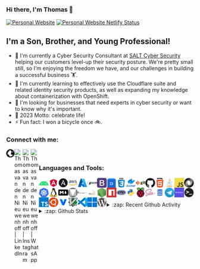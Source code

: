 ### Hi there, I'm Thomas 👋

[![Personal Website](https://img.shields.io/website?label=tvdn.me&style=for-the-badge&url=https%3A%2F%2Ftvdn.me)](https://tvdn.me)
[![Personal Website Netlify Status](https://api.netlify.com/api/v1/badges/6f24e10c-e713-44fc-b3e8-cd15750aec9f/deploy-status)](https://app.netlify.com/sites/tvdn/deploys)

## I'm a Son, Brother, and Young Professional!

- 🔭 I'm currently a Cyber Security Consultant at [SALT Cyber Security][salt] helping our customers level-up their security posture. We're pretty small still, so I'm enjoying the freedom we have, and our challenges in building a successful business 🏋.
- 🌱 I'm currently learning to effectively use the Cloudflare suite and related identity security products, as well as expanding my knowledge about containerization with OpenShift.
- 💼 I'm looking for businesses that need experts in cyber security or want to know why it's important.
- 🥅 2023 Motto: celebrate life!
- ⚡ Fun fact: I won a bicycle once 🚲.

### Connect with me:

[<img align="left" alt="TvdN.me" width="22px" src="https://raw.githubusercontent.com/iconic/open-iconic/master/svg/globe.svg" />][website]
[<img align="left" alt="Thomas van den Nieuwenhoff | LinkedIn" width="22px" src="https://cdn.jsdelivr.net/npm/simple-icons@v3/icons/linkedin.svg" />][linkedin]
[<img align="left" alt="Thomas van den Nieuwenhoff | Instagram" width="22px" src="https://cdn.jsdelivr.net/npm/simple-icons@v3/icons/instagram.svg" />][instagram]
[<img align="left" alt="Thomas van den Nieuwenhoff | WhatsApp" width="22px" src="https://cdn.jsdelivr.net/npm/simple-icons@v3/icons/whatsapp.svg" />][whatsapp]

<br />

### Languages and Tools:

[<img align="left" alt="Android" width="26px" src="https://raw.githubusercontent.com/github/explore/80688e429a7d4ef2fca1e82350fe8e3517d3494d/topics/android/android.png" />][android]
[<img align="left" alt="Angular" width="26px" src="https://raw.githubusercontent.com/github/explore/80688e429a7d4ef2fca1e82350fe8e3517d3494d/topics/angular/angular.png" />][angular]
[<img align="left" alt="Ansible" width="26px" src="https://raw.githubusercontent.com/github/explore/80688e429a7d4ef2fca1e82350fe8e3517d3494d/topics/ansible/ansible.png" />][ansible]
[<img align="left" alt="AWS" width="26px" src="https://raw.githubusercontent.com/github/explore/fbceb94436312b6dacde68d122a5b9c7d11f9524/topics/aws/aws.png" />][aws]
[<img align="left" alt="Azure" width="26px" src="https://raw.githubusercontent.com/github/explore/eaef8552d8b082ffafe2bfc8a5023d47da904aac/topics/azure/azure.png" />][azure]
[<img align="left" alt="Bash" width="26px" src="https://raw.githubusercontent.com/github/explore/80688e429a7d4ef2fca1e82350fe8e3517d3494d/topics/bash/bash.png" />][bash]
[<img align="left" alt="Bootstrap" width="26px" src="https://raw.githubusercontent.com/github/explore/80688e429a7d4ef2fca1e82350fe8e3517d3494d/topics/bootstrap/bootstrap.png" />][bootstrap]
[<img align="left" alt="Chrome Extension" width="26px" src="https://raw.githubusercontent.com/github/explore/80688e429a7d4ef2fca1e82350fe8e3517d3494d/topics/chrome-extension/chrome-extension.png" />][chromeextension]
[<img align="left" alt="CSS3" width="26px" src="https://raw.githubusercontent.com/github/explore/80688e429a7d4ef2fca1e82350fe8e3517d3494d/topics/css/css.png" />][css3]
[<img align="left" alt="Docker" width="26px" src="https://raw.githubusercontent.com/github/explore/80688e429a7d4ef2fca1e82350fe8e3517d3494d/topics/docker/docker.png" />][docker]
[<img align="left" alt="Git" width="26px" src="https://raw.githubusercontent.com/github/explore/80688e429a7d4ef2fca1e82350fe8e3517d3494d/topics/git/git.png" />][git]
[<img align="left" alt="GitHub" width="26px" src="https://raw.githubusercontent.com/github/explore/78df643247d429f6cc873026c0622819ad797942/topics/github/github.png" />][github]
[<img align="left" alt="HTML5" width="26px" src="https://raw.githubusercontent.com/github/explore/80688e429a7d4ef2fca1e82350fe8e3517d3494d/topics/html/html.png" />][html5]
[<img align="left" alt="Java" width="26px" src="https://raw.githubusercontent.com/github/explore/80688e429a7d4ef2fca1e82350fe8e3517d3494d/topics/java/java.png" />][java]
[<img align="left" alt="JavaScript" width="26px" src="https://raw.githubusercontent.com/github/explore/80688e429a7d4ef2fca1e82350fe8e3517d3494d/topics/javascript/javascript.png" />][js]
[<img align="left" alt="JSON" width="26px" src="https://raw.githubusercontent.com/github/explore/80688e429a7d4ef2fca1e82350fe8e3517d3494d/topics/json/json.png" />][json]
[<img align="left" alt="Kubernetes" width="26px" src="https://raw.githubusercontent.com/github/explore/80688e429a7d4ef2fca1e82350fe8e3517d3494d/topics/kubernetes/kubernetes.png" />][kubernetes]
[<img align="left" alt="Linux" width="26px" src="https://raw.githubusercontent.com/github/explore/80688e429a7d4ef2fca1e82350fe8e3517d3494d/topics/linux/linux.png" />][linux]
[<img align="left" alt="Markdown" width="26px" src="https://raw.githubusercontent.com/github/explore/80688e429a7d4ef2fca1e82350fe8e3517d3494d/topics/markdown/markdown.png" />][md]
[<img align="left" alt="Material Design" width="26px" src="https://raw.githubusercontent.com/github/explore/80688e429a7d4ef2fca1e82350fe8e3517d3494d/topics/material-design/material-design.png" />][materialdesign]
[<img align="left" alt="MongoDB" width="26px" src="https://raw.githubusercontent.com/github/explore/80688e429a7d4ef2fca1e82350fe8e3517d3494d/topics/mongodb/mongodb.png" />][mongodb]
[<img align="left" alt="MySQL" width="26px" src="https://raw.githubusercontent.com/github/explore/80688e429a7d4ef2fca1e82350fe8e3517d3494d/topics/mysql/mysql.png" />][mysql]
[<img align="left" alt="Node.js" width="26px" src="https://raw.githubusercontent.com/github/explore/80688e429a7d4ef2fca1e82350fe8e3517d3494d/topics/nodejs/nodejs.png" />][node]
[<img align="left" alt="npm" width="26px" src="https://raw.githubusercontent.com/github/explore/80688e429a7d4ef2fca1e82350fe8e3517d3494d/topics/npm/npm.png" />][npm]
[<img align="left" alt="PHP" width="26px" src="https://raw.githubusercontent.com/github/explore/ccc16358ac4530c6a69b1b80c7223cd2744dea83/topics/php/php.png" />][php]
[<img align="left" alt="Python" width="26px" src="https://raw.githubusercontent.com/github/explore/80688e429a7d4ef2fca1e82350fe8e3517d3494d/topics/python/python.png" />][python]
[<img align="left" alt="Raspberry Pi" width="26px" src="https://raw.githubusercontent.com/github/explore/80688e429a7d4ef2fca1e82350fe8e3517d3494d/topics/raspberry-pi/raspberry-pi.png" />][rpi]
[<img align="left" alt="Sass" width="26px" src="https://raw.githubusercontent.com/github/explore/80688e429a7d4ef2fca1e82350fe8e3517d3494d/topics/sass/sass.png" />][sass]
[<img align="left" alt="SQL" width="26px" src="https://raw.githubusercontent.com/github/explore/80688e429a7d4ef2fca1e82350fe8e3517d3494d/topics/sql/sql.png" />][sql]
[<img align="left" alt="Telegram" width="26px" src="https://raw.githubusercontent.com/github/explore/80688e429a7d4ef2fca1e82350fe8e3517d3494d/topics/telegram/telegram.png" />][telegram]
[<img align="left" alt="Terraform" width="26px" src="https://raw.githubusercontent.com/github/explore/80688e429a7d4ef2fca1e82350fe8e3517d3494d/topics/terraform/terraform.png" />][terraform]
[<img align="left" alt="Terminal" width="26px" src="https://raw.githubusercontent.com/github/explore/80688e429a7d4ef2fca1e82350fe8e3517d3494d/topics/terminal/terminal.png" />][terminal]
[<img align="left" alt="TypeScript" width="26px" src="https://raw.githubusercontent.com/github/explore/80688e429a7d4ef2fca1e82350fe8e3517d3494d/topics/typescript/typescript.png" />][ts]
[<img align="left" alt="Ubuntu" width="26px" src="https://raw.githubusercontent.com/github/explore/80688e429a7d4ef2fca1e82350fe8e3517d3494d/topics/ubuntu/ubuntu.png" />][ubuntu]
[<img align="left" alt="Vagrant" width="26px" src="https://raw.githubusercontent.com/github/explore/80688e429a7d4ef2fca1e82350fe8e3517d3494d/topics/vagrant/vagrant.png" />][vagrant]
[<img align="left" alt="Vim" width="26px" src="https://raw.githubusercontent.com/github/explore/80688e429a7d4ef2fca1e82350fe8e3517d3494d/topics/vim/vim.png" />][vim]
[<img align="left" alt="Visual Studio Code" width="26px" src="https://raw.githubusercontent.com/github/explore/80688e429a7d4ef2fca1e82350fe8e3517d3494d/topics/visual-studio-code/visual-studio-code.png" />][vscode]
[<img align="left" alt="Windows" width="26px" src="https://raw.githubusercontent.com/github/explore/80688e429a7d4ef2fca1e82350fe8e3517d3494d/topics/windows/windows.png" />][windows]
[<img align="left" alt="WordPress" width="26px" src="https://raw.githubusercontent.com/github/explore/fbceb94436312b6dacde68d122a5b9c7d11f9524/topics/wordpress/wordpress.png" />][wordpress]

<br />
<br />

---

<details>
  <summary>:zap: Recent Github Activity</summary>
  
  <!--RECENT_ACTIVITY:start-->
1. ⬆️ Pushed 1 commit(s) to [ThomasIAm/upptime](https://github.com/ThomasIAm/upptime)<br>
2. ⬆️ Pushed 1 commit(s) to [ThomasIAm/upptime](https://github.com/ThomasIAm/upptime)<br>
3. ⬆️ Pushed 2 commit(s) to [ThomasIAm/upptime](https://github.com/ThomasIAm/upptime)<br>
4. ⬆️ Pushed 6 commit(s) to [ThomasIAm/upptime](https://github.com/ThomasIAm/upptime)<br>
5. ⬆️ Pushed 1 commit(s) to [ThomasIAm/upptime](https://github.com/ThomasIAm/upptime)<br>
<!--RECENT_ACTIVITY:end-->
  
  <!--RECENT_ACTIVITY:last_update-->
Last Updated: Friday, March 10th, 2023, 11:40:16 AM
<!--RECENT_ACTIVITY:last_update_end-->

</details>

<details>
  <summary>:zap: Github Stats</summary>

  <img align="left" alt="ThomasIAm's Github Stats" src="https://github-readme-stats.vercel.app/api?username=ThomasIAm&show_icons=true&hide_border=true&count_private=true" />
  <img align="left" alt="ThomasIAm's Top Languages" src="https://github-readme-stats.vercel.app/api/top-langs?username=ThomasIAm&layout=compact" />

</details>


[salt]: https://salt-security.com
[website]: https://tvdn.me
[linkedin]: https://www.linkedin.com/in/tvdn
[instagram]: https://www.instagram.com/thomasikdus/
[whatsapp]: https://wa.me/message/XLBMO7NODAYRP1
[vscode]: https://code.visualstudio.com/
[html5]: https://www.w3.org/html/
[css3]: https://www.w3.org/Style/CSS/Overview.en.html
[sass]: http://sass-lang.com/
[js]: https://developer.mozilla.org/en-US/docs/Web/JavaScript
[node]: https://nodejs.org/en/
[sql]: https://github.com/topics/sql
[mysql]: https://www.mysql.com/
[mongodb]: https://www.mongodb.com/
[git]: https://git-scm.com/
[github]: https://github.com/
[android]: https://www.android.com/
[angular]: https://angular.io/
[ansible]: https://www.ansible.com/
[bash]: https://www.gnu.org/software/bash/
[bootstrap]: https://getbootstrap.com/
[docker]: https://www.docker.com/
[java]: https://www.oracle.com/technetwork/java/javase/overview/index.html
[json]: http://www.json.org/
[kubernetes]: https://kubernetes.io/
[linux]: https://github.com/topics/linux
[md]: https://daringfireball.net/projects/markdown/
[materialdesign]: https://material.io/
[npm]: https://www.npmjs.com/
[php]: https://secure.php.net/
[python]: https://www.python.org/
[rpi]:https://www.raspberrypi.org/ 
[ts]: https://www.typescriptlang.org/
[ubuntu]: https://www.ubuntu.com/
[vagrant]: https://www.vagrantup.com/
[vim]: http://www.vim.org/download.php
[windows]: https://www.microsoft.com/en-us/windows
[terminal]: https://github.com/topics/terminal
[chromeextension]: https://developer.chrome.com/docs/extensions/
[aws]: https://aws.amazon.com
[azure]: https://azure.microsoft.com
[telegram]: https://telegram.org
[terraform]: https://terraform.io
[wordpress]: https://wordpress.com
